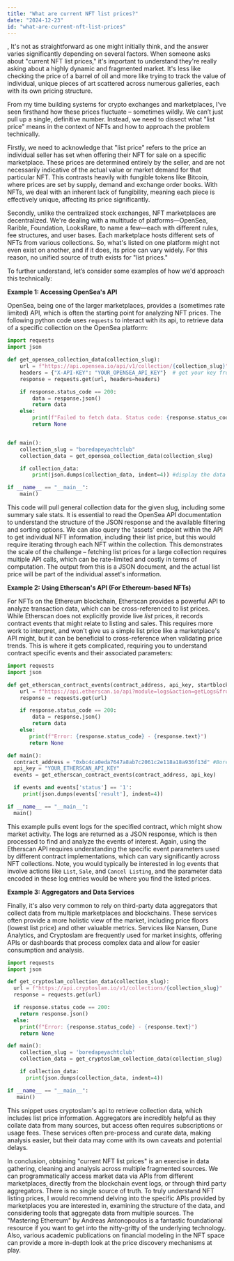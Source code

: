 ```yaml
---
title: "What are current NFT list prices?"
date: "2024-12-23"
id: "what-are-current-nft-list-prices"
---
```


,  It's not as straightforward as one might initially think, and the answer varies significantly depending on several factors. When someone asks about "current NFT list prices," it's important to understand they're really asking about a highly dynamic and fragmented market. It's less like checking the price of a barrel of oil and more like trying to track the value of individual, unique pieces of art scattered across numerous galleries, each with its own pricing structure.

From my time building systems for crypto exchanges and marketplaces, I’ve seen firsthand how these prices fluctuate – sometimes wildly. We can’t just pull up a single, definitive number. Instead, we need to dissect what "list price" means in the context of NFTs and how to approach the problem technically.

Firstly, we need to acknowledge that "list price" refers to the price an individual seller has set when offering their NFT for sale on a specific marketplace. These prices are determined entirely by the seller, and are not necessarily indicative of the actual value or market demand for that particular NFT. This contrasts heavily with fungible tokens like Bitcoin, where prices are set by supply, demand and exchange order books. With NFTs, we deal with an inherent lack of fungibility, meaning each piece is effectively unique, affecting its price significantly.

Secondly, unlike the centralized stock exchanges, NFT marketplaces are decentralized. We're dealing with a multitude of platforms—OpenSea, Rarible, Foundation, LooksRare, to name a few—each with different rules, fee structures, and user bases. Each marketplace hosts different sets of NFTs from various collections. So, what's listed on one platform might not even exist on another, and if it does, its price can vary widely. For this reason, no unified source of truth exists for "list prices."

To further understand, let’s consider some examples of how we'd approach this technically:

**Example 1: Accessing OpenSea's API**

OpenSea, being one of the larger marketplaces, provides a (sometimes rate limited) API, which is often the starting point for analyzing NFT prices. The following python code uses `requests` to interact with its api, to retrieve data of a specific collection on the OpenSea platform:

```python
import requests
import json

def get_opensea_collection_data(collection_slug):
    url = f"https://api.opensea.io/api/v1/collection/{collection_slug}"
    headers = {"X-API-KEY": "YOUR_OPENSEA_API_KEY"}  # get your key from OpenSea developer docs.
    response = requests.get(url, headers=headers)

    if response.status_code == 200:
        data = response.json()
        return data
    else:
        print(f"Failed to fetch data. Status code: {response.status_code}")
        return None


def main():
    collection_slug = "boredapeyachtclub"
    collection_data = get_opensea_collection_data(collection_slug)

    if collection_data:
        print(json.dumps(collection_data, indent=4)) #display the data in json.

if __name__ == "__main__":
    main()
```
This code will pull general collection data for the given slug, including some summary sale stats. It is essential to read the OpenSea API documentation to understand the structure of the JSON response and the available filtering and sorting options. We can also query the 'assets' endpoint within the API to get individual NFT information, including their list price, but this would require iterating through each NFT within the collection. This demonstrates the scale of the challenge – fetching list prices for a large collection requires multiple API calls, which can be rate-limited and costly in terms of computation. The output from this is a JSON document, and the actual list price will be part of the individual asset's information.

**Example 2: Using Etherscan's API (For Ethereum-based NFTs)**

For NFTs on the Ethereum blockchain, Etherscan provides a powerful API to analyze transaction data, which can be cross-referenced to list prices. While Etherscan does not explicitly provide live *list* prices, it records contract events that might relate to listing and sales. This requires more work to interpret, and won't give us a simple list price like a marketplace's API might, but it can be beneficial to cross-reference when validating price trends. This is where it gets complicated, requiring you to understand contract specific events and their associated parameters:

```python
import requests
import json

def get_etherscan_contract_events(contract_address, api_key, startblock=0, endblock="latest"):
    url = f"https://api.etherscan.io/api?module=logs&action=getLogs&fromBlock={startblock}&toBlock={endblock}&address={contract_address}&apikey={api_key}"
    response = requests.get(url)

    if response.status_code == 200:
        data = response.json()
        return data
    else:
       print(f"Error: {response.status_code} - {response.text}")
       return None

def main():
  contract_address = "0xbc4ca0eda7647a8ab7c2061c2e118a18a936f13d" #Bored Ape Yacht Club address
  api_key = "YOUR_ETHERSCAN_API_KEY"
  events = get_etherscan_contract_events(contract_address, api_key)

  if events and events['status'] == '1':
     print(json.dumps(events['result'], indent=4))

if __name__ == "__main__":
  main()
```

This example pulls event logs for the specified contract, which might show market activity. The logs are returned as a JSON response, which is then processed to find and analyze the events of interest. Again, using the Etherscan API requires understanding the specific event parameters used by different contract implementations, which can vary significantly across NFT collections. Note, you would typically be interested in log events that involve actions like `List`, `Sale`, and `Cancel Listing`, and the parameter data encoded in these log entries would be where you find the listed prices.

**Example 3: Aggregators and Data Services**

Finally, it's also very common to rely on third-party data aggregators that collect data from multiple marketplaces and blockchains. These services often provide a more holistic view of the market, including price floors (lowest list price) and other valuable metrics. Services like Nansen, Dune Analytics, and Cryptoslam are frequently used for market insights, offering APIs or dashboards that process complex data and allow for easier consumption and analysis.

```python
import requests
import json

def get_cryptoslam_collection_data(collection_slug):
  url = f"https://api.cryptoslam.io/v1/collections/{collection_slug}"
  response = requests.get(url)

  if response.status_code == 200:
    return response.json()
  else:
    print(f"Error: {response.status_code} - {response.text}")
    return None

def main():
    collection_slug = 'boredapeyachtclub'
    collection_data = get_cryptoslam_collection_data(collection_slug)

    if collection_data:
      print(json.dumps(collection_data, indent=4))

if __name__ == "__main__":
   main()
```

This snippet uses cryptoslam's api to retrieve collection data, which includes list price information. Aggregators are incredibly helpful as they collate data from many sources, but access often requires subscriptions or usage fees. These services often pre-process and curate data, making analysis easier, but their data may come with its own caveats and potential delays.

In conclusion, obtaining "current NFT list prices" is an exercise in data gathering, cleaning and analysis across multiple fragmented sources. We can programmatically access market data via APIs from different marketplaces, directly from the blockchain event logs, or through third party aggregators. There is no single source of truth. To truly understand NFT listing prices, I would recommend delving into the specific APIs provided by marketplaces you are interested in, examining the structure of the data, and considering tools that aggregate data from multiple sources. The "Mastering Ethereum" by Andreas Antonopoulos is a fantastic foundational resource if you want to get into the nitty-gritty of the underlying technology. Also, various academic publications on financial modeling in the NFT space can provide a more in-depth look at the price discovery mechanisms at play.
